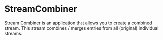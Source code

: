 # StreamCombiner

Stream Combiner is an application that allows you to create a combined stream. This stream combines / merges entries from all (original) individual streams.
